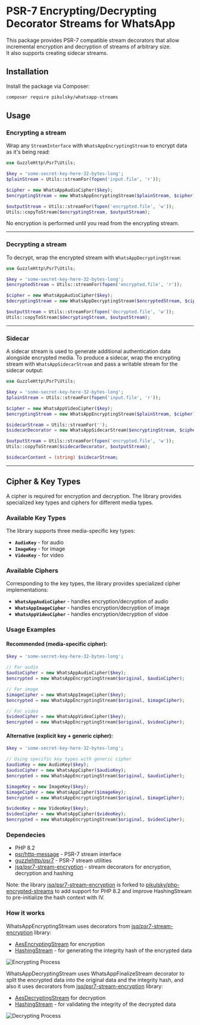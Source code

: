 # PSR-7 Encrypting/Decrypting Decorator Streams for WhatsApp

This package provides PSR-7 compatible stream decorators that allow
incremental encryption and decryption of streams of arbitrary size.  
It also supports creating sidecar streams.

## Installation

Install the package via Composer:

```bash
composer require pikulsky/whatsapp-streams
```

## Usage

### Encrypting a stream

Wrap any `StreamInterface` with `WhatsAppEncryptingStream` to encrypt data as it's being read:

```php
use GuzzleHttp\Psr7\Utils;

$key = 'some-secret-key-here-32-bytes-long';
$plainStream = Utils::streamFor(fopen('input.file', 'r'));

$cipher = new WhatsAppAudioCipher($key);
$encryptingStream = new WhatsAppEncryptingStream($plainStream, $cipher);

$outputStream = Utils::streamFor(fopen('encrypted.file', 'w'));
Utils::copyToStream($encryptingStream, $outputStream);
```

No encryption is performed until you read from the encrypting stream.

---

### Decrypting a stream

To decrypt, wrap the encrypted stream with `WhatsAppDecryptingStream`:

```php
use GuzzleHttp\Psr7\Utils;

$key = 'some-secret-key-here-32-bytes-long';
$encryptedStream = Utils::streamFor(fopen('encrypted.file', 'r'));

$cipher = new WhatsAppAudioCipher($key);
$decryptingStream = new WhatsAppDecryptingStream($encryptedStream, $cipher);

$outputStream = Utils::streamFor(fopen('decrypted.file', 'w'));
Utils::copyToStream($decryptingStream, $outputStream);
```

---

### Sidecar

A sidecar stream is used to generate additional authentication data alongside encrypted media.
To produce a sidecar, wrap the encrypting stream with `WhatsAppSidecarStream` and pass a writable stream for the sidecar output:

```php
use GuzzleHttp\Psr7\Utils;

$key = 'some-secret-key-here-32-bytes-long';
$plainStream = Utils::streamFor(fopen('input.file', 'r'));

$cipher = new WhatsAppVideoCipher($key);
$encryptingStream = new WhatsAppEncryptingStream($plainStream, $cipher);

$sidecarStream = Utils::streamFor('');
$sidecarDecorator = new WhatsAppSidecarStream($encryptingStream, $cipher, $sidecarStream);

$outputStream = Utils::streamFor(fopen('encrypted.file', 'w'));
Utils::copyToStream($sidecarDecorator, $outputStream);

$sidecarContent = (string) $sidecarStream;
```

---

## Cipher & Key Types

A cipher is required for encryption and decryption. The library provides specialized key types and ciphers
for different media types.

### Available Key Types

The library supports three media-specific key types:

- **`AudioKey`** - for audio
- **`ImageKey`** - for image
- **`VideoKey`** - for video


### Available Ciphers

Corresponding to the key types, the library provides specialized cipher implementations:

- **`WhatsAppAudioCipher`** - handles encryption/decryption of audio
- **`WhatsAppImageCipher`** - handles encryption/decryption of image
- **`WhatsAppVideoCipher`** - handles encryption/decryption of vidoe

### Usage Examples

#### Recommended (media-specific cipher):

```php
$key = 'some-secret-key-here-32-bytes-long';

// For audio
$audioCipher = new WhatsAppAudioCipher($key);
$encrypted = new WhatsAppEncryptingStream($original, $audioCipher);

// For image
$imageCipher = new WhatsAppImageCipher($key);
$encrypted = new WhatsAppEncryptingStream($original, $imageCipher);

// For video
$videoCipher = new WhatsAppVideoCipher($key);
$encrypted = new WhatsAppEncryptingStream($original, $videoCipher);
```

#### Alternative (explicit key + generic cipher):

```php
$key = 'some-secret-key-here-32-bytes-long';

// Using specific key types with generic cipher
$audioKey = new AudioKey($key);
$audioCipher = new WhatsAppCipher($audioKey);
$encrypted = new WhatsAppEncryptingStream($original, $audioCipher);

$imageKey = new ImageKey($key);
$imageCipher = new WhatsAppCipher($imageKey);
$encrypted = new WhatsAppEncryptingStream($original, $imageCipher);

$videoKey = new VideoKey($key);
$videoCipher = new WhatsAppCipher($videoKey);
$encrypted = new WhatsAppEncryptingStream($original, $videoCipher);
```

### Dependecies

- PHP 8.2
- [psr/http-message](https://github.com/php-fig/http-message) - PSR-7 stream interface
- [guzzlehttp/psr7](https://github.com/guzzle/psr7) - PSR-7 stream utilities
- [jsq/psr7-stream-encryption](https://github.com/jeskew/php-encrypted-streams) - stream decorators for encryption, decryption and hashing

Note: the library [jsq/psr7-stream-encryption](https://github.com/jeskew/php-encrypted-streams) is forked to [pikulsky/php-encrypted-streams](https://github.com/pikulsky/php-encrypted-streams/tree/pre-init-hash-stream) to add support for PHP 8.2 and improve HashingStream to pre-initialize the hash context with IV.

### How it works

WhatsAppEncryptingStream uses decorators from [jsq/psr7-stream-encryption](https://github.com/jeskew/php-encrypted-streams) library:
- [AesEncryptingStream](https://github.com/jeskew/php-encrypted-streams/blob/master/src/AesEncryptingStream.php) for encryption
- [HashingStream](https://github.com/pikulsky/php-encrypted-streams/blob/pre-init-hash-stream/src/HashingStream.php) - for generating the integrity hash of the encrypted data

![Encrypting Process](doc/encrypting.png)

WhatsAppDecryptingStream uses WhatsAppFinalizeStream decorator to split the encrypted data into the original data and the integrity hash,
and also it uses decorators from [jsq/psr7-stream-encryption](https://github.com/jeskew/php-encrypted-streams) library:
- [AesDecryptingStream](https://github.com/jeskew/php-encrypted-streams/blob/master/src/AesDecryptingStream.php) for decryption
- [HashingStream](https://github.com/pikulsky/php-encrypted-streams/blob/pre-init-hash-stream/src/HashingStream.php) - for validating the integrity of the decrypted data

![Decrypting Process](doc/decrypting.png)
